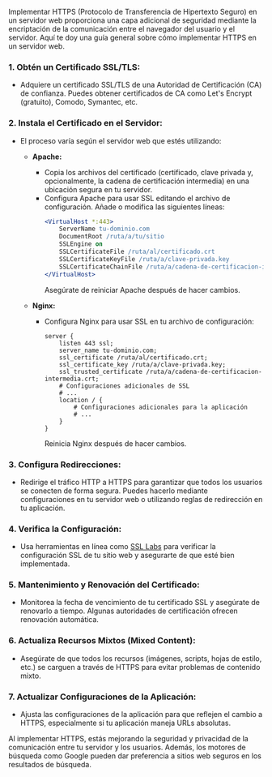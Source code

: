 Implementar HTTPS (Protocolo de Transferencia de Hipertexto Seguro) en un servidor web proporciona una capa adicional de seguridad mediante la encriptación de la comunicación entre el navegador del usuario y el servidor. Aquí te doy una guía general sobre cómo implementar HTTPS en un servidor web.

### 1. **Obtén un Certificado SSL/TLS:**
   - Adquiere un certificado SSL/TLS de una Autoridad de Certificación (CA) de confianza. Puedes obtener certificados de CA como Let's Encrypt (gratuito), Comodo, Symantec, etc.

### 2. **Instala el Certificado en el Servidor:**

   - El proceso varía según el servidor web que estés utilizando:

     - **Apache:**
       - Copia los archivos del certificado (certificado, clave privada y, opcionalmente, la cadena de certificación intermedia) en una ubicación segura en tu servidor.
       - Configura Apache para usar SSL editando el archivo de configuración. Añade o modifica las siguientes líneas:
         ```apache
         <VirtualHost *:443>
             ServerName tu-dominio.com
             DocumentRoot /ruta/a/tu/sitio
             SSLEngine on
             SSLCertificateFile /ruta/al/certificado.crt
             SSLCertificateKeyFile /ruta/a/clave-privada.key
             SSLCertificateChainFile /ruta/a/cadena-de-certificacion-intermedia.crt
         </VirtualHost>
         ```
         Asegúrate de reiniciar Apache después de hacer cambios.

     - **Nginx:**
       - Configura Nginx para usar SSL en tu archivo de configuración:
         ```nginx
         server {
             listen 443 ssl;
             server_name tu-dominio.com;
             ssl_certificate /ruta/al/certificado.crt;
             ssl_certificate_key /ruta/a/clave-privada.key;
             ssl_trusted_certificate /ruta/a/cadena-de-certificacion-intermedia.crt;
             # Configuraciones adicionales de SSL
             # ...
             location / {
                 # Configuraciones adicionales para la aplicación
                 # ...
             }
         }
         ```
         Reinicia Nginx después de hacer cambios.

### 3. **Configura Redirecciones:**
   - Redirige el tráfico HTTP a HTTPS para garantizar que todos los usuarios se conecten de forma segura. Puedes hacerlo mediante configuraciones en tu servidor web o utilizando reglas de redirección en tu aplicación.

### 4. **Verifica la Configuración:**
   - Usa herramientas en línea como [SSL Labs](https://www.ssllabs.com/ssltest/) para verificar la configuración SSL de tu sitio web y asegurarte de que esté bien implementada.

### 5. **Mantenimiento y Renovación del Certificado:**
   - Monitorea la fecha de vencimiento de tu certificado SSL y asegúrate de renovarlo a tiempo. Algunas autoridades de certificación ofrecen renovación automática.

### 6. **Actualiza Recursos Mixtos (Mixed Content):**
   - Asegúrate de que todos los recursos (imágenes, scripts, hojas de estilo, etc.) se carguen a través de HTTPS para evitar problemas de contenido mixto.

### 7. **Actualizar Configuraciones de la Aplicación:**
   - Ajusta las configuraciones de la aplicación para que reflejen el cambio a HTTPS, especialmente si tu aplicación maneja URLs absolutas.

Al implementar HTTPS, estás mejorando la seguridad y privacidad de la comunicación entre tu servidor y los usuarios. Además, los motores de búsqueda como Google pueden dar preferencia a sitios web seguros en los resultados de búsqueda.